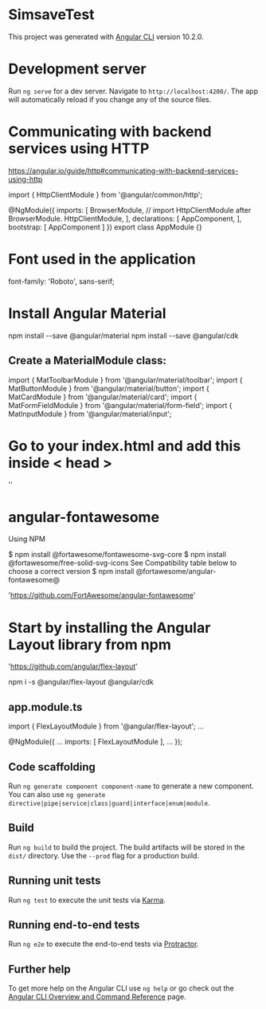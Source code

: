 # SimsaveTest

This project was generated with [Angular CLI](https://github.com/angular/angular-cli) version 10.2.0.

# Development server

Run `ng serve` for a dev server. Navigate to `http://localhost:4200/`. The app will automatically reload if you change any of the source files.

# Communicating with backend services using HTTP

https://angular.io/guide/http#communicating-with-backend-services-using-http

import { HttpClientModule } from '@angular/common/http';

@NgModule({
  imports: [
    BrowserModule,
    // import HttpClientModule after BrowserModule.
    HttpClientModule,
  ],
  declarations: [
    AppComponent,
  ],
  bootstrap: [ AppComponent ]
})
export class AppModule {}

# Font used in the application

<style>
@import url('https://fonts.googleapis.com/css2?family=Roboto:ital,wght@0,100;0,300;0,400;0,500;0,700;0,900;1,100;1,300;1,400;1,500;1,700;1,900&display=swap');
</style>

<link href="https://fonts.googleapis.com/css2?family=Roboto:ital,wght@0,100;0,300;0,400;0,500;0,700;0,900;1,100;1,300;1,400;1,500;1,700;1,900&display=swap" rel="stylesheet">

font-family: 'Roboto', sans-serif;

# Install Angular Material

npm install --save @angular/material
npm install --save @angular/cdk

## Create a MaterialModule class:

import { MatToolbarModule } from '@angular/material/toolbar';
import { MatButtonModule } from '@angular/material/button';
import { MatCardModule } from '@angular/material/card';
import { MatFormFieldModule } from '@angular/material/form-field';
import { MatInputModule } from '@angular/material/input';

# Go to your index.html and add this inside < head >
  
'<link rel="stylesheet" href="https://fonts.googleapis.com/icon?family=Material+Icons">'

# angular-fontawesome

Using NPM

$ npm install @fortawesome/fontawesome-svg-core
$ npm install @fortawesome/free-solid-svg-icons
See Compatibility table below to choose a correct version
$ npm install @fortawesome/angular-fontawesome@<version>
  
'https://github.com/FortAwesome/angular-fontawesome'

# Start by installing the Angular Layout library from npm

'https://github.com/angular/flex-layout'

npm i -s @angular/flex-layout @angular/cdk

## app.module.ts

import { FlexLayoutModule } from '@angular/flex-layout';
...

@NgModule({
    ...
    imports: [ FlexLayoutModule ],
    ...
});

## Code scaffolding

Run `ng generate component component-name` to generate a new component. You can also use `ng generate directive|pipe|service|class|guard|interface|enum|module`.

## Build

Run `ng build` to build the project. The build artifacts will be stored in the `dist/` directory. Use the `--prod` flag for a production build.

## Running unit tests

Run `ng test` to execute the unit tests via [Karma](https://karma-runner.github.io).

## Running end-to-end tests

Run `ng e2e` to execute the end-to-end tests via [Protractor](http://www.protractortest.org/).

## Further help

To get more help on the Angular CLI use `ng help` or go check out the [Angular CLI Overview and Command Reference](https://angular.io/cli) page.
